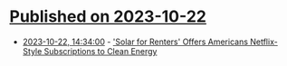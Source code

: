 # [Published on 2023-10-22](index.md)

* [2023-10-22, 14:34:00](https://hardware.slashdot.org/story/23/10/21/0353254/solar-for-renters-offers-americans-netflix-style-subscriptions-to-clean-energy?utm_source=rss1.0mainlinkanon&utm_medium=feed) - ['Solar for Renters' Offers Americans Netflix-Style Subscriptions to Clean Energy](https://hardware.slashdot.org/story/23/10/21/0353254/solar-for-renters-offers-americans-netflix-style-subscriptions-to-clean-energy?utm_source=rss1.0mainlinkanon&utm_medium=feed)
